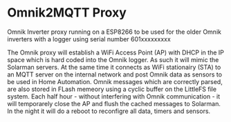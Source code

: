 # Omnik2MQTT Proxy
Omnik Inverter proxy running on a ESP8266 to be used for the older Omnik inverters with a logger using serial number 601xxxxxxxxx

The Omnik proxy will establish a WiFi Access Point (AP) with DHCP in the IP space which is hard coded into the Omnik logger. As such it will mimic the Solarman servers. 
At the same time it connects as WiFi stationairy (STA) to an MQTT server on the internal network and post Omnik data as sensors to be used in Home Automation.
Omnik messages which are correctly parsed, are also stored in FLash memeory using a cyclic buffer on the LittleFS file system. 
Each half hour - without interfering with Omnik communication - it will temporarely close the AP and flush the cached messages to Solarman.
In the night it will do a reboot to reconfigre all data, timers and sensors.
